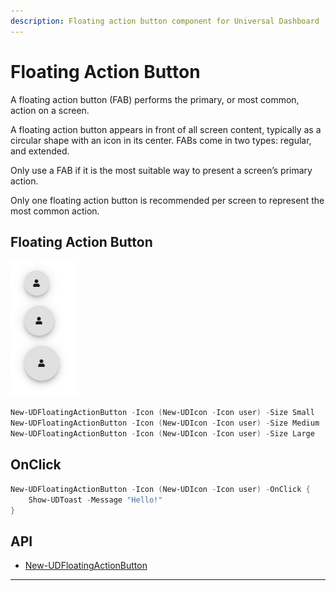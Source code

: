 ```yaml
---
description: Floating action button component for Universal Dashboard
---
```


# Floating Action Button

A floating action button (FAB) performs the primary, or most common, action on a screen.

A floating action button appears in front of all screen content, typically as a circular shape with an icon in its center. FABs come in two types: regular, and extended.

Only use a FAB if it is the most suitable way to present a screen’s primary action.

Only one floating action button is recommended per screen to represent the most common action.

## Floating Action Button

![](<../../../../.gitbook/assets/image (40).png>)

```powershell
New-UDFloatingActionButton -Icon (New-UDIcon -Icon user) -Size Small
New-UDFloatingActionButton -Icon (New-UDIcon -Icon user) -Size Medium
New-UDFloatingActionButton -Icon (New-UDIcon -Icon user) -Size Large
```

## OnClick

```powershell
New-UDFloatingActionButton -Icon (New-UDIcon -Icon user) -OnClick {
    Show-UDToast -Message "Hello!"
}
```

## API

* [New-UDFloatingActionButton](https://github.com/ironmansoftware/universal-docs/blob/master/cmdlets/New-UDFloatingActionButton.txt)

****
